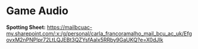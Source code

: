 # Game Audio

**Spotting Sheet:**
https://mailbcuac-my.sharepoint.com/:x:/g/personal/carla_francoramalho_mail_bcu_ac_uk/EfgovxM2nPNPlpr72LtLQJEBt3QZYsfAalx5RRby9GaUKQ?e=X0dJlk
